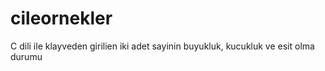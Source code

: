 # cileornekler
C dili ile klayveden girilien iki adet sayinin buyukluk, kucukluk ve esit olma durumu
